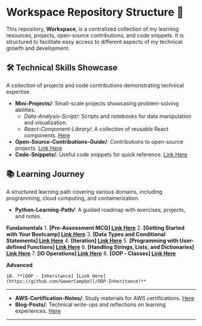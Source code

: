 # Workspace Repository Structure 🚀

This repository, **Workspace**, is a centralized collection of my learning resources, projects, open-source contributions, and code snippets. It is structured to facilitate easy access to different aspects of my technical growth and development.

## 🛠 Technical Skills Showcase
A collection of projects and code contributions demonstrating technical expertise.

- **Mini-Projects/**: Small-scale projects showcasing problem-solving abilities.
  - *Data-Analysis-Script/*: Scripts and notebooks for data manipulation and visualization.
  - *React-Component-Library/*: A collection of reusable React components. [Here](Mini-Projects/React-Component-Library/INDEX.md)
- **Open-Source-Contributions-Guide/**: Contributions to open-source projects. [Link Here](Open-Source-Contributions/Open-Source-Contributions/Open-Source-Guide.md)
- **Code-Snippets/**: Useful code snippets for quick reference. [Link Here](Code-Snippets/My-Code-Snippet.md)

## 📚 Learning Journey
A structured learning path covering various domains, including programming, cloud computing, and containerization.

- **Python-Learning-Path/**: A guided roadmap with exercises, projects, and notes.

**Fundamentals**
    1. **[Pre-Assessment MCQ] [Link Here](https://github.com/GowerCampbell/Pre-Assessment-MCQ)**
    2. **[Getting Started with Your Bootcamp] [Link Here](https://github.com/GowerCampbell/Getting-Started-With-Bootcamp)**
    3. **[Data Types and Conditional Statements] [Link Here](https://github.com/GowerCampbell/Data-Types-And-Conditional-Statements)**
    4. **[Iteration] [Link Here](https://github.com/GowerCampbell/Iteration)**
    5. **[Programming with User-defined Functions] [Link Here](https://github.com/GowerCampbell/User-Defined-Functions)**
    6. **[Handling Strings, Lists, and Dictionaries] [Link Here](https://github.com/GowerCampbell/Strings-Lists-Dictionaries)**
    7. **[IO Operations] [Link Here](https://github.com/GowerCampbell/IO-Operations)**
    8. **[OOP - Classes] [Link Here](https://github.com/GowerCampbell/OOP-Classes)**

**Advanced**

    10. **[OOP - Inheritance] [Link Here](https://github.com/GowerCampbell/OOP-Inheritance)**
---
- **AWS-Certification-Notes/**: Study materials for AWS certifications. [Here](Learning-Journey/AWS-Certification-Notes/README.md)
- **Blog-Posts/**: Technical write-ups and reflections on learning experiences. [Here](Learning-Journey/Blog-Posts/README.md)

---
